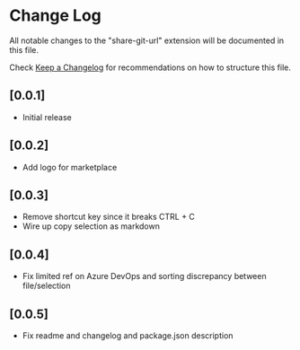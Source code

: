 # Change Log

All notable changes to the "share-git-url" extension will be documented in this file.

Check [Keep a Changelog](http://keepachangelog.com/) for recommendations on how to structure this file.

## [0.0.1]

- Initial release

## [0.0.2]

- Add logo for marketplace

## [0.0.3]

- Remove shortcut key since it breaks CTRL + C
- Wire up copy selection as markdown

## [0.0.4]

- Fix limited ref on Azure DevOps and sorting discrepancy between file/selection

## [0.0.5]

- Fix readme and changelog and package.json description